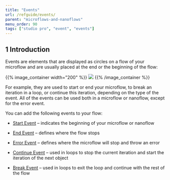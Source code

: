 ```yaml
---
title: "Events"
url: /refguide/events/
parent: "microflows-and-nanoflows"
menu_order: 90
tags: ["studio pro", "event", "events"]
---
```


## 1 Introduction

Events are elements that are displayed as circles on a flow of your microflow and are usually placed at the end or the beginning of the flow:

{{% image_container width="200" %}}
![](/attachments/refguide/modeling/application-logic/microflows-and-nanoflows/events/events.png)
{{% /image_container %}}

For example, they are used to start or end your microflow, to break an iteration in a loop, or continue this iteration, depending on the type of the event. All of the events can be used both in a microflow or nanoflow, except for the error event. 

You can add the following events to your flow:

* [Start Event](/refguide/start-event/) – indicates the beginning of your microflow or nanoflow 

* [End Event](/refguide/end-event/) – defines where the flow stops

* [Error Event](/refguide/error-event/) – defines where the microflow will stop and throw an error

* [Continue Event](/refguide/continue-event/) – used in loops to stop the current iteration and start the iteration of the next object

* [Break Event](/refguide/break-event/) – used in loops to exit the loop and continue with the rest of the flow